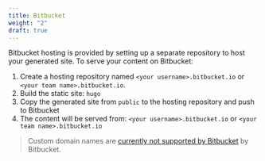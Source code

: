 ```yaml
---
title: Bitbucket
weight: "2"
draft: true
---
```


Bitbucket hosting is provided by setting up a separate repository to host your generated site. To serve your content on Bitbucket:

1. Create a hosting repository named `<your username>.bitbucket.io` or `<your team name>.bitbucket.io`.
2. Build the static site: `hugo`
3. Copy the generated site from `public` to the hosting repository and push to Bitbucket
4. The content will be served from: `<your username>.bitbucket.io` or `<your team name>.bitbucket.io` 

> Custom domain names are [currently not supported by Bitbucket](https://bitbucket.org/site/master/issues/3641/custom-domain-repo-url-without-user-name) by Bitbucket.